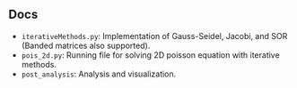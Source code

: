 ## Docs

- `iterativeMethods.py`: Implementation of Gauss-Seidel, Jacobi, and SOR (Banded matrices also supported).
- `pois_2d.py`: Running file for solving 2D poisson equation with iterative methods.
- `post_analysis`: Analysis and visualization.

